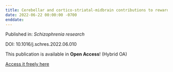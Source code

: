 ```yaml
---
title: Cerebellar and cortico-striatal-midbrain contributions to reward-cognition processes and apathy within the psychosis continuum.
date: 2022-06-22 00:00:00 -0700
enddate:
---
```


Published in: *Schizophrenia research*

DOI: 10.1016/j.schres.2022.06.010

This publication is available in **Open Access**! (Hybrid OA)

[Access it freely here](https://doi.org/10.1016/j.schres.2022.06.010
)

